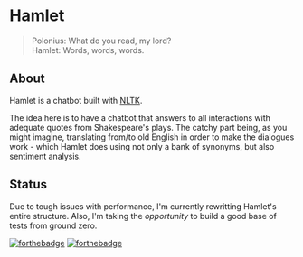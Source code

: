 # Hamlet   

> Polonius: What do you read, my lord?    
> Hamlet: Words, words, words.

## About  

Hamlet is a chatbot built with [NLTK](https://www.nltk.org).  

The idea here is to have a chatbot that answers to all interactions with adequate quotes from Shakespeare's plays. The catchy part being, as you might imagine, translating from/to old English in order to make the dialogues work - which Hamlet does using not only a bank of synonyms, but also sentiment analysis.    

## Status   
Due to tough issues with performance, I'm currently rewritting Hamlet's entire structure. Also, I'm taking the _opportunity_ to build a good base of tests from ground zero.   
  
[![forthebadge](http://forthebadge.com/images/badges/kinda-sfw.svg)](http://forthebadge.com) 
[![forthebadge](http://forthebadge.com/images/badges/uses-badges.svg)](http://forthebadge.com)